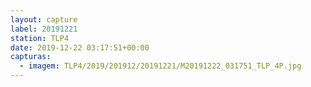 ```yaml
---
layout: capture
label: 20191221
station: TLP4
date: 2019-12-22 03:17:51+00:00
capturas:
  - imagem: TLP4/2019/201912/20191221/M20191222_031751_TLP_4P.jpg
---
```

